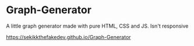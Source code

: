 # Graph-Generator
A little graph generator made with pure HTML, CSS and JS. Isn't responsive

https://sekikkthefakedev.github.io/Graph-Generator
